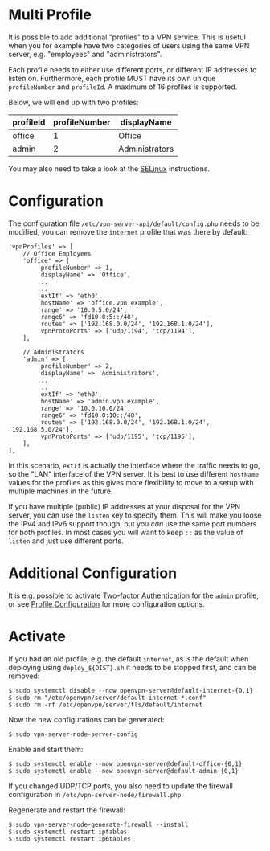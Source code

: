 # Multi Profile

It is possible to add additional "profiles" to a VPN service. This is useful 
when you for example have two categories of users using the same VPN server,
e.g. "employees" and "administrators". 

Each profile needs to either use different ports, or different IP addresses 
to listen on. Furthermore, each profile MUST have its own unique 
`profileNumber` and `profileId`. A maximum of 16 profiles is supported.

Below, we will end up with two profiles:

| profileId | profileNumber | displayName    |
| --------- | ------------- | -------------- |
| office    | 1             | Office         |
| admin     | 2             | Administrators |

You may also need to take a look at the [SELinux](SELINUX.md) instructions.

# Configuration

The configuration file `/etc/vpn-server-api/default/config.php` needs to be 
modified, you can remove the `internet` profile that was there by default:

    'vpnProfiles' => [
        // Office Employees
        'office' => [
            'profileNumber' => 1,
            'displayName' => 'Office',
            ...
            ...
            'extIf' => 'eth0',
            'hostName' => 'office.vpn.example',
            'range' => '10.0.5.0/24',
            'range6' => 'fd10:0:5::/48',
            'routes' => ['192.168.0.0/24', '192.168.1.0/24'],
            'vpnProtoPorts' => ['udp/1194', 'tcp/1194'],
        ],

        // Administrators
        'admin' => [
            'profileNumber' => 2,
            'displayName' => 'Administrators',
            ...
            ...
            'extIf' => 'eth0',
            'hostName' => 'admin.vpn.example',
            'range' => '10.0.10.0/24',
            'range6' => 'fd10:0:10::/48',
            'routes' => ['192.168.0.0/24', '192.168.1.0/24', '192.168.5.0/24'],
            'vpnProtoPorts' => ['udp/1195', 'tcp/1195'],
        ],
    ],

In this scenario, `extIf` is actually the interface where the traffic needs 
to go, so the "LAN" interface of the VPN server. It is best to use different
`hostName` values for the profiles as this gives more flexibility to move to
a setup with multiple machines in the future.

If you have multiple (public) IP addresses at your disposal for the VPN server, 
you can use the `listen` key to specify them. This will make you loose the IPv4 
and IPv6 support though, but you _can_ use the same port numbers for both 
profiles. In most cases you will want to keep `::` as the value of `listen` and
just use different ports.

# Additional Configuration

It is e.g. possible to activate [Two-factor Authentication](2FA.md) for the 
`admin` profile, or see [Profile Configuration](PROFILE_CONFIG.md) for more
configuration options.

# Activate

If you had an old profile, e.g. the default `internet`, as is the default when
deploying using `deploy_${DIST}.sh` it needs to be stopped first, and can be 
removed:

    $ sudo systemctl disable --now openvpn-server@default-internet-{0,1}
    $ sudo rm "/etc/openvpn/server/default-internet-*.conf"
    $ sudo rm -rf /etc/openvpn/server/tls/default/internet

Now the new configurations can be generated:

    $ sudo vpn-server-node-server-config

Enable and start them:

    $ sudo systemctl enable --now openvpn-server@default-office-{0,1}
    $ sudo systemctl enable --now openvpn-server@default-admin-{0,1}

If you changed UDP/TCP ports, you also need to update the firewall 
configuration in `/etc/vpn-server-node/firewall.php`.

Regenerate and restart the firewall:

    $ sudo vpn-server-node-generate-firewall --install
    $ sudo systemctl restart iptables
    $ sudo systemctl restart ip6tables
